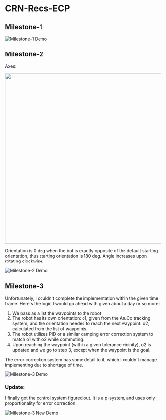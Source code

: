 # CRN-Recs-ECP

## Milestone-1 

![Milestone-1 Demo](https://github.com/user-attachments/assets/b3de9f7a-c8dd-4124-900d-aa3617484c55)

## Milestone-2 

Axes:

<img src="https://github.com/user-attachments/assets/837b01c3-3528-4383-88e6-d1df75b80423" width=550 height=550>

Orientation is 0 deg when the bot is exactly opposite of the default starting orientation, thus starting orientation is 180 deg. Angle increases upon rotating clockwise.

![Milestone-2 Demo](https://github.com/user-attachments/assets/6d9a0c07-bbbd-42df-8d13-bfbfca539fdb)

## Milestone-3

Unfortunately, I couldn't complete the implementation within the given time frame.
Here's the logic I would go ahead with given about a day or so more:
  1. We pass as a list the waypoints to the robot
  2. The robot has its own orientation: o1, given from the AruCo tracking system; and the orientation needed to reach the next waypoint: o2, calculated from the list of waypoints.
  3. The robot utilizes PID or a similar damping error correction system to match o1 with o2 while commuting.
  4. Upon reaching the waypoint (within a given tolerance vicinity), o2 is updated and we go to step 3, except when the waypoint is the goal.
     
The error correction system has some detail to it, which I couldn't manage implementing due to shortage of time.

![Milestone-3 Demo](https://github.com/user-attachments/assets/a976de8d-8ec2-4e07-85e4-148a2a70fed6)

### Update:

I finally got the control system figured out. It is a p-system, and uses only proportionality for error correction.

![Milestone-3 New Demo](https://github.com/user-attachments/assets/a976de8d-8ec2-4e07-85e4-148a2a70fed6)





